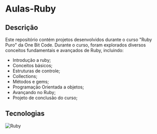 # Aulas-Ruby

## Descrição
Este repositório contém projetos desenvolvidos durante o curso "Ruby Puro" da One Bit Code. Durante o curso, foram explorados diversos conceitos fundamentais e avançados de Ruby, incluindo:
- Introdução a ruby;
- Conceitos básicos;
- Estruturas de controle;
- Collections;
- Métodos e gems;
- Programação Orientada a objetos;
- Avançando no Ruby;
- Projeto de conclusão do curso;

## Tecnologias 
![Ruby](https://img.shields.io/badge/Ruby-CC342D?style=for-the-badge&logo=ruby&logoColor=white)&nbsp;

